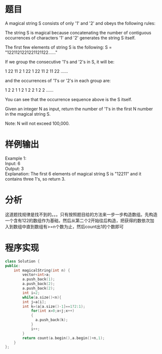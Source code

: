 # 题目
A magical string S consists of only '1' and '2' and obeys the following rules:

The string S is magical because concatenating the number of contiguous occurrences of characters '1' and '2' generates the string S itself.

The first few elements of string S is the following: S = "1221121221221121122……"

If we group the consecutive '1's and '2's in S, it will be:

1 22 11 2 1 22 1 22 11 2 11 22 ......

and the occurrences of '1's or '2's in each group are:

1 2 2 1 1 2 1 2 2 1 2 2 ......

You can see that the occurrence sequence above is the S itself.

Given an integer N as input, return the number of '1's in the first N number in the magical string S.

Note: N will not exceed 100,000.
# 样例输出
Example 1:\
Input: 6\
Output: 3\
Explanation: The first 6 elements of magical string S is "12211" and it contains three 1's, so return 3.
# 分析
这道题找规律是找不到的。。。只有按照题目给的方法来一步一步构造数组。先构造一个含有122的数组作为基础，然后从第二个2开始往后构造，把获得的数依次加入到数组中直到数组有>=n个数为止，然后count出1的个数即可
# 程序实现
```cpp
class Solution {
public:
    int magicalString(int n) {
        vector<int>a;
        a.push_back(1);
        a.push_back(2);
        a.push_back(2);
        int i=2;
        while(a.size()<n){
        int j=a[i];
        int k=(a[a.size()-1]==1?2:1);
            for(int x=0;x<j;x++)
            {
              a.push_back(k);  
            }
            i++;
        }
        return count(a.begin(),a.begin()+n,1);
    }
};
